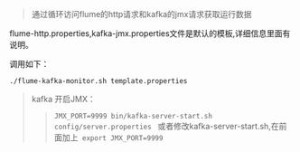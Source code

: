 >通过循环访问flume的http请求和kafka的jmx请求获取运行数据

flume-http.properties,kafka-jmx.properties文件是默认的模板,详细信息里面有说明。

调用如下：
```
./flume-kafka-monitor.sh template.properties
```
>kafka 开启JMX：
>>```JMX_PORT=9999 bin/kafka-server-start.sh config/server.properties ```
>>或者修改kafka-server-start.sh,在前面加上``` export JMX_PORT=9999```